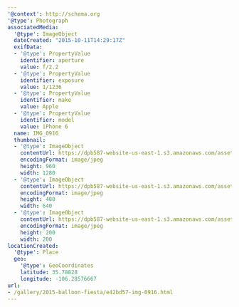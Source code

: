 ```yaml
---
'@context': http://schema.org
'@type': Photograph
associatedMedia:
  '@type': ImageObject
  dateCreated: "2015-10-11T14:29:17Z"
  exifData:
  - '@type': PropertyValue
    identifier: aperture
    value: f/2.2
  - '@type': PropertyValue
    identifier: exposure
    value: 1/1236
  - '@type': PropertyValue
    identifier: make
    value: Apple
  - '@type': PropertyValue
    identifier: model
    value: iPhone 6
  name: IMG_0916
  thumbnail:
  - '@type': ImageObject
    contentUrl: https://dpb587-website-us-east-1.s3.amazonaws.com/asset/gallery/2015-balloon-fiesta/e42bd57-img-0916~1280.jpg
    encodingFormat: image/jpeg
    height: 960
    width: 1280
  - '@type': ImageObject
    contentUrl: https://dpb587-website-us-east-1.s3.amazonaws.com/asset/gallery/2015-balloon-fiesta/e42bd57-img-0916~640w.jpg
    encodingFormat: image/jpeg
    height: 480
    width: 640
  - '@type': ImageObject
    contentUrl: https://dpb587-website-us-east-1.s3.amazonaws.com/asset/gallery/2015-balloon-fiesta/e42bd57-img-0916~200x200.jpg
    encodingFormat: image/jpeg
    height: 200
    width: 200
locationCreated:
  '@type': Place
  geo:
    '@type': GeoCoordinates
    latitude: 35.78828
    longitude: -106.28576667
url:
- /gallery/2015-balloon-fiesta/e42bd57-img-0916.html
---
```

